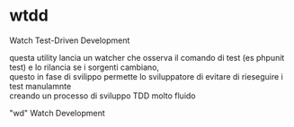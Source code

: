 # wtdd
Watch Test-Driven Development

questa utility lancia un watcher che osserva il comando di test (es phpunit test) e lo rilancia se i sorgenti cambiano,  
questo in fase di svilippo permette lo sviluppatore di evitare di rieseguire i test manulamnte  
creando un processo di sviluppo TDD molto fluido

"wd" Watch Development
